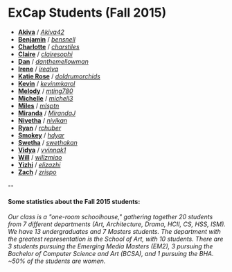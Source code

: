 # ExCap Students (Fall 2015)


* [**Akiva**](akiva/README.md) / *[Akiva42](https://github.com/Akiva42)** [**Benjamin**](benjamin/README.md) / *[bensnell](https://github.com/bensnell)* * [**Charlotte**](charlotte/index.md) / *[charstiles](https://github.com/charstiles)*
* [**Claire**](claire/index.md) / *[clairesophi](https://github.com/clairesophi)* 
* [**Dan**](dan_moore/index.md) / *[danthemellowman](https://github.com/danthemellowman)* * [**Irene**](irene/index.md) / *[irealva](https://github.com/irealva)** [**Katie Rose**](katierose/index.md) / *[doldrumorchids](https://github.com/doldrumorchids)** [**Kevin**](kevin/index.md) / *[kevinmkarol](https://github.com/kevinmkarol)** [**Melody**](melody/index.md) / *[mting780](https://github.com/mting780)** [**Michelle**](michelle/index.md) / *[michell3](https://github.com/michell3)** [**Miles**](miles/index.md) / *[mlsptn](https://github.com/mlsptn)** [**Miranda**](miranda/index.md) / *[MirandaJ](https://github.com/MirandaJ)** [**Nivetha**](nivetha/index.md) / *[nivikan](https://github.com/nivikan)** [**Ryan**](ryan/index.md) / *[rchuber](https://github.com/rchuber)** [**Smokey**](smokey/index.md) / *[hdyar](https://github.com/hdyar)** [**Swetha**](swetha/index.md) / *[swethakan](https://github.com/swethakan)** [**Vidya**](vidya/index.md) / *[vvinnak1](https://github.com/vvinnak1)*
* [**Will**](will/index.md) / *[willzmiao](https://github.com/willzmiao)** [**Yizhi**](yizhi/index.md) / *[elizazhi](https://github.com/elizazhi)*
* [**Zach**](zach/index.md) / *[zrispo](https://github.com/zrispo)*

-- 

#### Some statistics about the Fall 2015 students: 

*Our class is a "one-room schoolhouse," gathering together 20 students from 7 different departments (Art, Architecture, Drama, HCII, CS, HSS, ISM). We have 13 undergraduates and 7 Masters students. The department with the greatest representation is the School of Art, with 10 students. There are 3 students pursuing the Emerging Media Masters (EM2), 3 pursuing the Bachelor of Computer Science and Art (BCSA), and 1 pursuing the BHA. ~50% of the students are women.*

